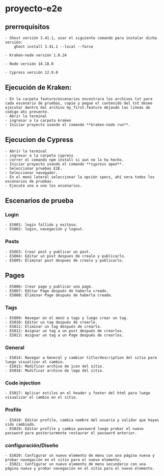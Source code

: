 # proyecto-e2e

## prerrequisitos

    - Ghost versión 3.41.1, usar el siguiente comando para instalar dicha versión: 
        ghost install 3.41.1 --local --force
        
    - Kraken-node versión 1.0.24
    
    - Node versión 14.18.0
    
    - Cypress versión 12.9.0

## Ejecución de Kraken:

    - En la carpeta feature/escenarios encontrara los archivos txt para cada escenario de pruebas, copie y pegue el contenido del txt desee ejecutar dentro del archivo my_first.feature dejando las lineas de codigo ahi presente.
    - Abrir la terminal
    - ingresar a la carpeta kraken
    - Iniciar proyecto usando el comando **kraken-node run**.

## Ejecucion de Cypress
    
    - Abrir la terminal
    - ingresar a la carpeta cypress
    - correr el comando npm install si aun no lo ha hecho.
    - Iniciar proyecto usando el comando **cypress open**.
    - Seleccionar pruebas E2E.
    - Seleccionar navegador.
    - En el menú lateral seleccionar la opción specs, ahí vera todos los escenarios de pruebas.
    - Ejecute uno a uno los escenarios.

## Escenarios de prueba

### Login
    - ES001: login fallido y exitoso.
    - ES002: login, navegación y logout.

### Posts
    - ESOO3: Crear post y publicar un post.
    - ES004: Editar un post despues de crealo y publicarlo.
    - ES005: Eliminar post despues de crealo y publicarlo.
   
## Pages 
    - ES006: Crear page y publicar una page.
    - ES007: Editar Page después de haberla creado.
    - ES008: Eliminar Page después de haberla creado.

### Tags
    - ES009: Navegar en el menú a tags y luego crear un tag.
    - ES010: Editar un tag después de crearlo.
    - ES011: Eliminar un tag después de crearlo.
    - ES012: Asignar un tag a un post después de crearlos.
    - ES013: Asignar un tag a un Page después de crearlos.

### General
    - ES014: Navegar a General y cambiar title/description del sitio para luego visualizar el cambio.
    - ES015: Modificar archivo de icon del sitio.
    - ES016: Modificar archivo de logo del sitio. 

### Code injection
    - ES017: Aplicar estilos en el header y footer del html para luego visualizar el cambio en el sitio.

### Profile 
    - ES018: Editar profile, cambia nombre del usuario y validar que hayas sido cambiado.
    - ES019: Editar profile y cambia password luego probar el nuevo password para posteriormente restaurar el password anterior.

### configuración/Diseño 
    - ES020: Configurar un nuevo elemento de menu con una página nueva y probar navegación en el sitio para el nuevo elemento.
    - ES021: Configurar un nuevo elemento de menu secundario con una página nueva y probar navegación en el sitio para el nuevo elemento.
